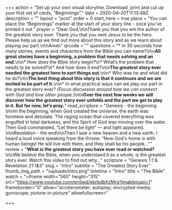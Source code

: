 +++
action = "Set up your own visual storyline. Download, print and cut up your first set of cards, “Beginnings”."
date = 2020-04-20T11:13:48Z
description = ""
layout = "post"
order = 0
start_here = true
place = "You can place the “Beginnings” marker at the start of your story line - once you've printed it out."
prayer = "Dear God,\n\nThank you that you are the author of the greatest story ever. Thank you that you sent Jesus to be the hero. Please help us as we find out more about this story and as we learn about playing our part.\n\nAmen"
qrcode = ""
questions = "* In 30 seconds how many stories, events and characters from the Bible you can name?\n\n**All great stories have a beginning, a problem that needs solving and an end.**\n\n* How does the Bible story begin?\n* What’s the problem that needs to be solved?\n* And how does it end?\n\n**The greatest story ever needed the greatest hero to sort things out.**\n\n* Who was he and what did he do?\n\n**The best thing about this story is that it continues and we are invited to be part of it.**\n\n* In what practical ways can we play our part in the greatest story ever? _(Focus discussion around how we can connect with God and love other people.)_\n\n**Over the next few weeks we will discover how the greatest story ever unfolds and the part we get to play in it. But for now, let’s pray.**"
read_scripture = "Genesis - the beginning \n\nIn the beginning, when God created the universe, the earth was formless and desolate. The raging ocean that covered everything was engulfed in total darkness, and the Spirit of God was moving over the water. Then God commanded, “Let there be light” — and light appeared. \n\nRevelation - the end\n\nThen I saw a new heaven and a new earth.  I heard a loud voice speaking from the throne: “Now God's home is with human beings! He will live with them, and they shall be his people...\""
review = "**What is the greatest story you have ever read or watched?**\n\nWe believe the Bible, when you understand it as a whole, is the greatest story ever. Watch this video to find out why..."
scripture = "Genesis 1:1 & Revelation 21:1&3"
slug = "intro"
subtitle = "The Greatest Story Ever"
thumb_img_path = "/uploads/intro.png"
timeline = "Intro"
title = "The Bible"
watch = "<iframe width=\"560\" height=\"315\" src=\"https://www.youtube.com/embed/ebrbdbXzMrg?enablejsapi=1" frameborder=\"0\" allow=\"accelerometer; autoplay; encrypted-media; gyroscope; picture-in-picture\" allowfullscreen></iframe>"

+++
